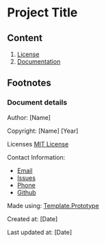 # Project Title

## Content
1. [License](LICENSE.md)
2. [Documentation](docs/readme.md)

## Footnotes
### Document details
Author: [Name]

Copyright: [Name] [Year]

Licenses [MIT License](.)

Contact Information: 
* [Email](mailTo:mailto@text.example)
* [Issues](link)
* [Phone](.)
* [Github](link)


Made using: [Template.Prototype](https://github.com/KentVejrupMadsen/template.prototype)

Created at: [Date]

Last updated at: [Date]
